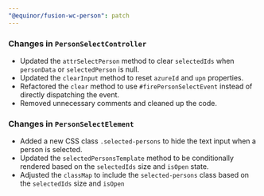 ```yaml
---
"@equinor/fusion-wc-person": patch
---
```


### Changes in `PersonSelectController`

- Updated the `attrSelectPerson` method to clear `selectedIds` when `personData` or `selectedPerson` is null.
- Updated the `clearInput` method to reset `azureId` and `upn` properties.
- Refactored the `clear` method to use `#firePersonSelectEvent` instead of directly dispatching the event.
- Removed unnecessary comments and cleaned up the code.

### Changes in `PersonSelectElement`

- Added a new CSS class `.selected-persons` to hide the text input when a person is selected.
- Updated the `selectedPersonsTemplate` method to be conditionally rendered based on the `selectedIds` size and `isOpen` state.
- Adjusted the `classMap` to include the `selected-persons` class based on the `selectedIds` size and `isOpen`
